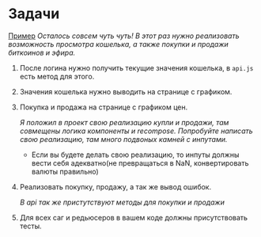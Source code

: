 # Задачи

[Пример](http://5a2ed45fa6188f4305095c75.tender-yonath-8281b3.netlify.com)
_Осталось совсем чуть чуть! В этот раз нужно реализовать возможность просмотра кошелька, а также покупки и продажи биткоинов и эфира._

1. После логина нужно получить текущие значения кошелька, в `api.js` есть метод для этого.
1. Значения кошелька нужно выводить на странице с графиком.
1. Покупка и продажа на странице с графиком цен.

   _Я положил в проект свою реализацию купли и продажи, там совмещены логика компоненты и recompose. Попробуйте написать свою реализацию, там много подвоных камней с инпутами._

   * Если вы будете делать свою реализацию, то инпуты должны вести себя адекватно(не превращаться в NaN, конвертировать валюты правильно)

1. Реализовать покупку, продажу, а так же вывод ошибок.

   _В api так же пристутствуют методы для покупки и продажи_

1. Для всех саг и редьюсеров в вашем коде должны присутствовать тесты.
